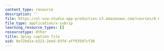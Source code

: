 ```yaml
---
content_type: resource
description: ''
file: https://ol-ocw-studio-app-production.s3.amazonaws.com/courses/8-01sc-classical-mechanics-fall-2016/0e72bd1ab2212eed93fdaff93597cf30_CcJoqITNvh0.srt
file_type: application/x-subrip
learning_resource_types: []
resourcetype: Other
title: 3play caption file
uid: 0e72bd1a-b221-2eed-93fd-aff93597cf30
---
```

